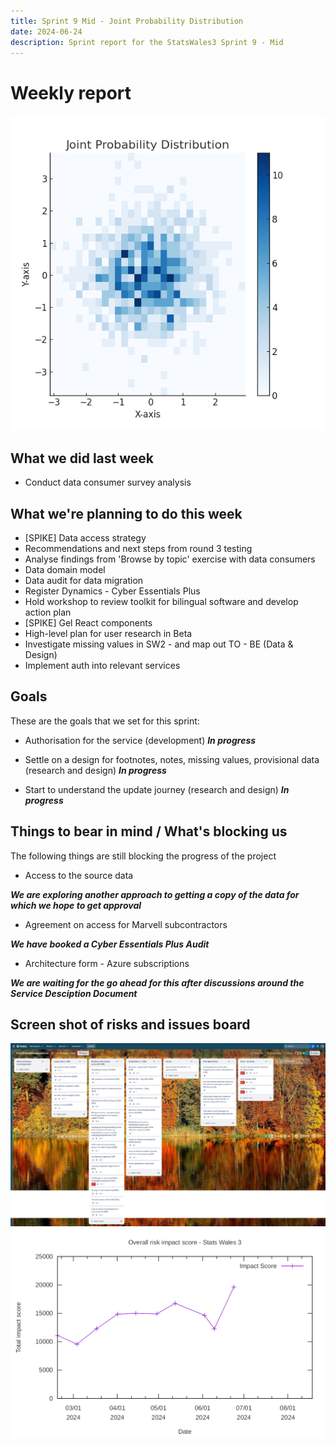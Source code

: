 ```yaml
---
title: Sprint 9 Mid - Joint Probability Distribution
date: 2024-06-24
description: Sprint report for the StatsWales3 Sprint 9 - Mid
---
```


Weekly report
=============

![Joint Probability Distribution](jointProbabilityDistribution.png)

What we did last week
---------------------
- Conduct data consumer survey analysis

What we're planning to do this week
-----------------------------------
- [SPIKE] Data access strategy
- Recommendations and next steps from round 3 testing
- Analyse findings from 'Browse by topic' exercise with data consumers
- Data domain model
- Data audit for data migration
- Register Dynamics - Cyber Essentials Plus
- Hold workshop to review toolkit for bilingual software and develop action plan
- [SPIKE]  Gel React components
- High-level plan for user research in Beta
- Investigate missing values in SW2 - and map out TO - BE (Data & Design)
- Implement auth into relevant services

Goals
-----

These are the goals that we set for this sprint:

- Authorisation for the service (development)
 <span class="badge bg-info">_**In progress**_</span>

- Settle on a design for footnotes, notes, missing values, provisional data 
(research and design) <span class="badge bg-info">_**In progress**_</span>

- Start to understand the update journey (research and design)
 <span class="badge bg-info">_**In progress**_</span>

Things to bear in mind / What's blocking us
-------------------------------------------

The following things are still blocking the progress of the project

- Access to the source data

***We are exploring another approach to getting a copy of the data for
which we hope to get approval***

- Agreement on access for Marvell subcontractors

***We have booked a Cyber Essentials Plus Audit***
- Architecture form - Azure subscriptions

***We are waiting for the go ahead for this after discussions around the Service
 Desciption Document***

Screen shot of risks and issues board
-------------------------------------

![Screenshot of risks and issues board](riskImpact20240624.png)
![Overall risk impact score](riskImapact20240624.png)
